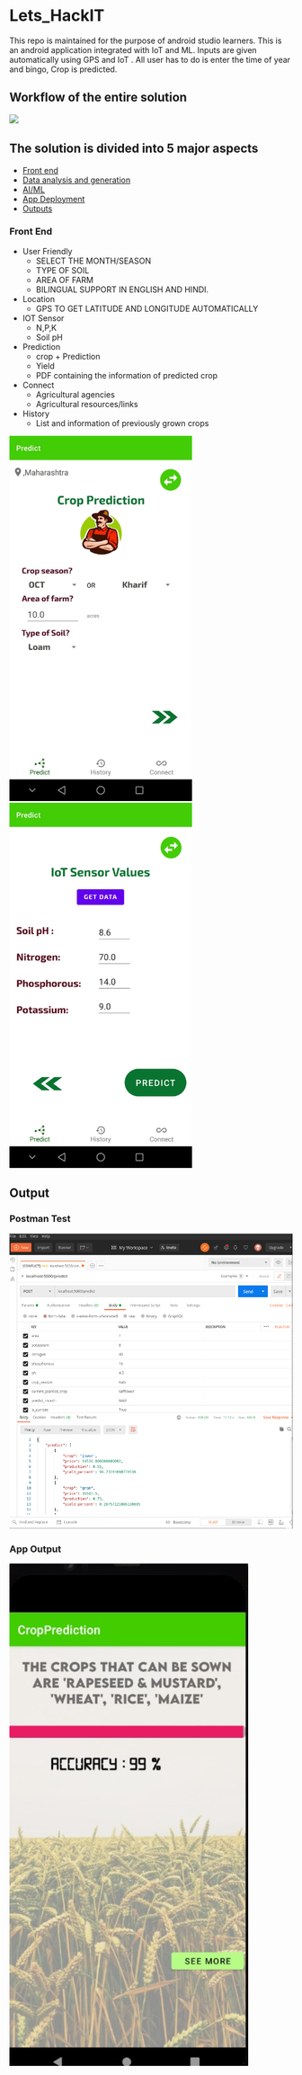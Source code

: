 # Lets_HackIT  

This repo is maintained for the purpose of android studio learners. This is an android application integrated with IoT and ML. Inputs are given automatically using GPS and IoT . All user has to do is enter the time of year and bingo, Crop is predicted.


## Workflow of the entire solution  
![](https://github.com/shan515/Lets_HackIT/blob/images/assets/process-2.png)  
                           
## The solution is divided into 5 major aspects  
  - [Front end](#front-end)
  - [Data analysis and generation](#data-analysis-and-generation)
  - [AI/ML](#aiml)
  - [App Deployment](#deployement-backend)
  - [Outputs](#output)

  
### Front End  
- User Friendly  
  -  SELECT THE MONTH/SEASON 
  -  TYPE OF SOIL
  -  AREA OF FARM 
  -  BILINGUAL SUPPORT IN ENGLISH AND HINDI.  
 - Location  
   - GPS TO GET LATITUDE AND LONGITUDE AUTOMATICALLY  
 - IOT Sensor  
   - N,P,K  
   - Soil pH  
 - Prediction  
   - crop + Prediction  
   - Yield  
   - PDF containing the information of predicted crop  
 - Connect  
   - Agricultural agencies  
   - Agricultural resources/links  
 - History  
   - List and information of previously grown crops   
   
 <img src="assets/input_page.jpeg" width="325"/>      <img src="assets/iot_page.jpeg" width="325"/>   
 
   


## Output

### Postman Test
<img src="assets/postman.png" width="625"/> 

### App Output
<img src="assets\app4.jpg" width="425"/> 





